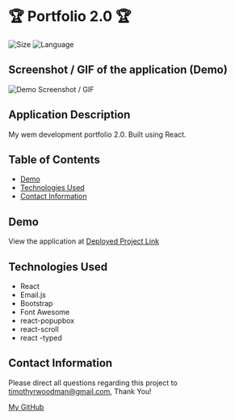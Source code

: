 # 🏆 Portfolio 2.0 🏆

![Size](https://img.shields.io/github/repo-size/timvvoodman/Portfolio-2.0)
![Language](https://img.shields.io/github/languages/top/timvvoodman/Portfolio-2.0)

## Screenshot / GIF of the application (Demo)

![Demo Screenshot / GIF](Link)

## Application Description

My wem development portfolio 2.0. Built using React.

## Table of Contents

- [Demo](#demo)
- [Technologies Used](#tech-stack)
- [Contact Information](#contact-information)

## Demo

View the application at [Deployed Project Link](Link)

## Technologies Used

- React
- Email.js
- Bootstrap
- Font Awesome
- react-popupbox
- react-scroll
- react -typed

## Contact Information

Please direct all questions regarding this project to timothyrwoodman@gmail.com, Thank You!

[My GitHub](https://github.com/timvvoodman)

